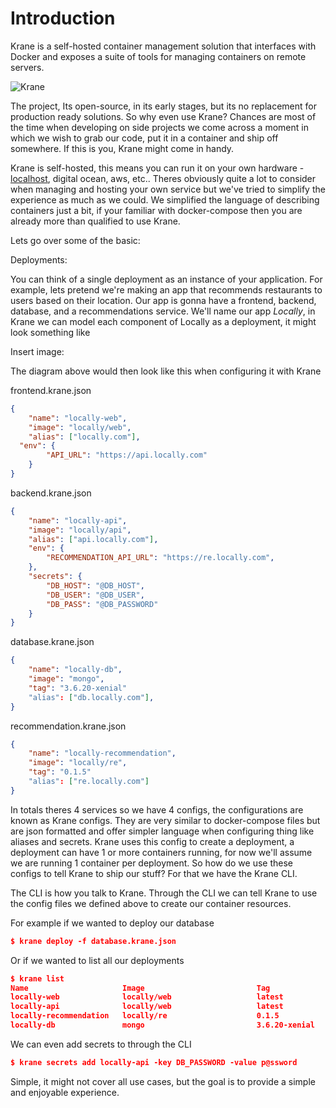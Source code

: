 # Introduction

Krane is a self-hosted container management solution that interfaces with Docker and exposes a suite of tools for managing containers on remote servers.

![Krane](https://user-images.githubusercontent.com/21694364/89133914-371a5900-d4ee-11ea-9e7d-3ff5282c30f5.png)

The project, Its open-source, in its early stages, but its no replacement for production ready solutions. So why even use Krane? Chances are most of the time when developing on side projects we come across a moment in which we wish to grab our code, put it in a container and ship off somewhere. If this is you,  Krane might come in handy. 

Krane is self-hosted, this means you can run it on your own hardware - [localhost](http://localhost), digital ocean, aws, etc.. Theres obviously quite a lot to consider when managing and hosting your own service but we've tried to simplify the experience as much as we could. We simplified the language of describing containers just a bit, if your familiar with docker-compose then you are already more than qualified to use Krane.

Lets go over some of the basic:

Deployments:

You can think of a single deployment as an instance of your application. For example, lets pretend we're making an app that recommends restaurants to users based on their location. Our app is gonna have a frontend, backend, database, and a recommendations service. We'll name our app *Locally*,  in Krane we can model each component of Locally as a deployment, it might look something like

Insert image:

The diagram above would then look like this when configuring it with Krane

frontend.krane.json

```json
{
	"name": "locally-web",
	"image": "locally/web",
	"alias": ["locally.com"],
  "env": {
		"API_URL": "https://api.locally.com"
	}
}
```

backend.krane.json

```json
{
	"name": "locally-api",
	"image": "locally/api",
	"alias": ["api.locally.com"],
	"env": {
		"RECOMMENDATION_API_URL": "https://re.locally.com",
	},
	"secrets": {
		"DB_HOST": "@DB_HOST",
		"DB_USER": "@DB_USER",
		"DB_PASS": "@DB_PASSWORD"
	}
}
```

database.krane.json

```json
{
	"name": "locally-db",
	"image": "mongo",
	"tag": "3.6.20-xenial"
	"alias": ["db.locally.com"],
}
```

recommendation.krane.json

```json
{
	"name": "locally-recommendation",
	"image": "locally/re",
	"tag": "0.1.5"
	"alias": ["re.locally.com"]
}
```

In totals theres 4 services so we have 4 configs, the configurations are known as Krane configs. They are very similar to docker-compose files but are json formatted and offer simpler language when configuring thing like aliases and secrets. Krane uses this config to create a deployment, a deployment can have 1 or more containers running, for now we'll assume we are running 1 container per deployment. So how do we use these configs to tell Krane to ship our stuff? For that we have the Krane CLI. 

The CLI is how you talk to Krane. Through the CLI we can tell Krane to use the config files we defined above to create our container resources. 

For example if we wanted to deploy our database

```json
$ krane deploy -f database.krane.json
```

Or if we wanted to list all our deployments

```json
$ krane list
Name                     Image                         Tag
locally-web              locally/web                   latest       
locally-api              locally/web                   latest
locally-recommendation   locally/re                    0.1.5
locally-db               mongo                         3.6.20-xenial
```

We can even add secrets to through the CLI

```json
$ krane secrets add locally-api -key DB_PASSWORD -value p@ssword 
```

Simple, it might not cover all use cases, but the goal is to provide a simple and enjoyable experience.